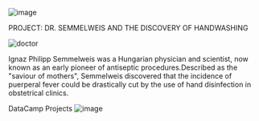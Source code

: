 ![image](https://user-images.githubusercontent.com/30961652/77139853-91fe6700-6a9d-11ea-818e-85435bf398fe.png)

PROJECT: DR. SEMMELWEIS AND THE DISCOVERY OF HANDWASHING

![doctor](https://user-images.githubusercontent.com/30961652/77139120-c886b280-6a9a-11ea-86ac-25115df7ad31.png)

Ignaz Philipp Semmelweis was a Hungarian physician and scientist,
now known as an early pioneer of antiseptic procedures.Described as the "saviour of mothers", 
Semmelweis discovered that the incidence of puerperal fever could be drastically cut by the use of hand disinfection in obstetrical clinics.

DataCamp Projects
![image](https://user-images.githubusercontent.com/30961652/77139807-6da28a80-6a9d-11ea-88ce-f97fdfd3e185.png)

